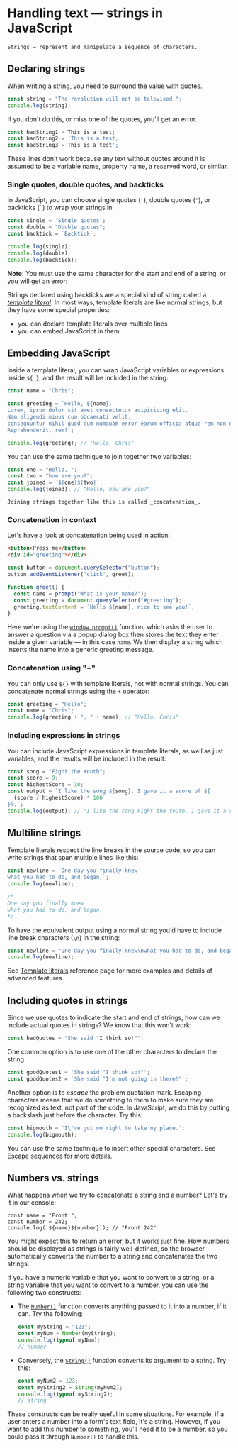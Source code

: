 # Handling text — strings in JavaScript

	Strings — represent and manipulate a sequence of characters.

## Declaring strings

When writing a string, you need to surround the value with quotes.

```js
const string = "The revolution will not be televised.";
console.log(string);
```

If you don't do this, or miss one of the quotes, you'll get an error.

```js
const badString1 = This is a test;
const badString2 = 'This is a test;
const badString3 = This is a test';
```

These lines don't work because any text without quotes around it is assumed to be a variable name, property name, a reserved word, or similar.

### Single quotes, double quotes, and backticks

In JavaScript, you can choose single quotes (`'`), double quotes (`"`), or backticks (`` ` ``) to wrap your strings in.

```js
const single = 'Single quotes';
const double = "Double quotes";
const backtick = `Backtick`;

console.log(single);
console.log(double);
console.log(backtick);
```

**Note:** You must use the same character for the start and end of a string, or you will get an error:

Strings declared using backticks are a special kind of string called a  [_template literal_](https://developer.mozilla.org/en-US/docs/Web/JavaScript/Reference/Template_literals). In most ways, template literals are like normal strings, but they have some special properties:

-   you can declare template literals over multiple lines
-   you can embed JavaScript in them

## Embedding JavaScript

Inside a template literal, you can wrap JavaScript variables or expressions inside `${ }`, and the result will be included in the string:

```js
const name = "Chris";

const greeting = `Hello, ${name}.
Lorem, ipsum dolor sit amet consectetur adipisicing elit. 
Nam eligendi minus cum obcaecati velit, 
consequuntur nihil quod eum numquam error earum officia atque rem non dolor sed delectus.
Reprehenderit, rem?`;

console.log(greeting); // "Hello, Chris"
```

You can use the same technique to join together two variables:

```js
const one = "Hello, ";
const two = "how are you?";
const joined = `${one}${two}`;
console.log(joined); // "Hello, how are you?"
```

	Joining strings together like this is called _concatenation_.

### Concatenation in context

Let's have a look at concatenation being used in action:

```html
<button>Press me</button>
<div id="greeting"></div>
```

```js
const button = document.querySelector("button");
button.addEventListener("click", greet);

function greet() {
  const name = prompt("What is your name?");
  const greeting = document.querySelector("#greeting");
  greeting.textContent = `Hello ${name}, nice to see you!`;
}
```

Here we're using the [`window.prompt()`](https://developer.mozilla.org/en-US/docs/Web/API/Window/prompt "window.prompt()") function, which asks the user to answer a question via a popup dialog box then stores the text they enter inside a given variable — in this case `name`. We then display a string which inserts the name into a generic greeting message.

### Concatenation using "+"

You can only use  `${}`  with template literals, not with normal strings. You can concatenate normal strings using the  `+`  operator:

```js
const greeting = "Hello";
const name = "Chris";
console.log(greeting + ", " + name); // "Hello, Chris"
```

### Including expressions in strings

You can include JavaScript expressions in template literals, as well as just variables, and the results will be included in the result:

```js
const song = "Fight the Youth";
const score = 9;
const highestScore = 10;
const output = `I like the song ${song}. I gave it a score of ${
  (score / highestScore) * 100
}%.`;
console.log(output); // "I like the song Fight the Youth. I gave it a score of 90%."
```

## Multiline strings

Template literals respect the line breaks in the source code, so you can write strings that span multiple lines like this:

```js
const newline = `One day you finally knew
what you had to do, and began,`;
console.log(newline);

/*
One day you finally knew
what you had to do, and began,
*/
```

To have the equivalent output using a normal string you'd have to include line break characters (`\n`) in the string:

```js
const newline = "One day you finally knew\nwhat you had to do, and began,";
console.log(newline);
```

See [Template literals](https://developer.mozilla.org/en-US/docs/Web/JavaScript/Reference/Template_literals) reference page for more examples and details of advanced features.

## Including quotes in strings

Since we use quotes to indicate the start and end of strings, how can we include actual quotes in strings? We know that this won't work:

```js
const badQuotes = "She said "I think so!"";
```

One common option is to use one of the other characters to declare the string:

```js
const goodQuotes1 = 'She said "I think so!"';
const goodQuotes2 = `She said "I'm not going in there!"`;
```

Another option is to  _escape_  the problem quotation mark. Escaping characters means that we do something to them to make sure they are recognized as text, not part of the code. In JavaScript, we do this by putting a backslash just before the character. Try this:

```js
const bigmouth = 'I\'ve got no right to take my place…';
console.log(bigmouth);
```

You can use the same technique to insert other special characters. See  [Escape sequences](https://developer.mozilla.org/en-US/docs/Web/JavaScript/Reference/Lexical_grammar#escape_sequences)  for more details.

## Numbers vs. strings

What happens when we try to concatenate a string and a number? Let's try it in our console:

```
const name = "Front ";
const number = 242;
console.log(`${name}${number}`); // "Front 242"
```

You might expect this to return an error, but it works just fine. How numbers should be displayed as strings is fairly well-defined, so the browser automatically converts the number to a string and concatenates the two strings.

If you have a numeric variable that you want to convert to a string, or a string variable that you want to convert to a number, you can use the following two constructs:

-   The  [`Number()`](https://developer.mozilla.org/en-US/docs/Web/JavaScript/Reference/Global_Objects/Number/Number)  function converts anything passed to it into a number, if it can. Try the following:
    ```js
    const myString = "123";
    const myNum = Number(myString);
    console.log(typeof myNum);
    // number
    ```    
-   Conversely, the  [`String()`](https://developer.mozilla.org/en-US/docs/Web/JavaScript/Reference/Global_Objects/String/String)  function converts its argument to a string. Try this:
	```js
	const myNum2 = 123;
	const myString2 = String(myNum2);
	console.log(typeof myString2);
	// string 
	```
    
These constructs can be really useful in some situations. For example, if a user enters a number into a form's text field, it's a string. However, if you want to add this number to something, you'll need it to be a number, so you could pass it through  `Number()`  to handle this.